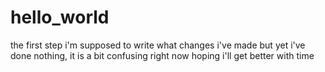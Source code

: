 # hello_world
the first step
i'm supposed to write what changes i've made but yet i've done nothing, it is a bit confusing right now hoping i'll get better with time 
